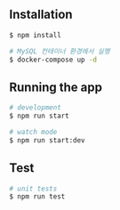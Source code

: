


## Installation

```bash
$ npm install

# MySQL 컨테이너 환경에서 실행
$ docker-compose up -d
```

## Running the app

```bash
# development
$ npm run start

# watch mode
$ npm run start:dev
```

## Test

```bash
# unit tests
$ npm run test
```


